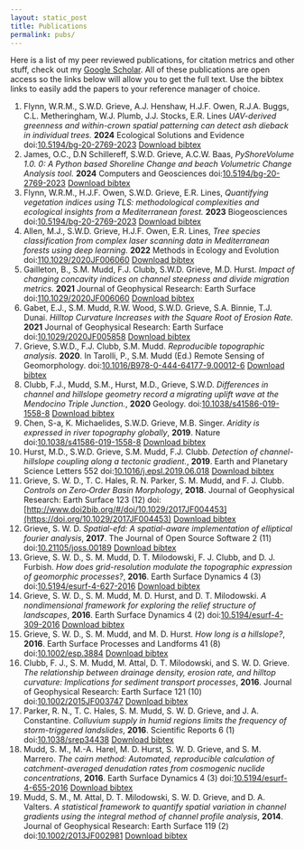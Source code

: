```yaml
---
layout: static_post
title: Publications
permalink: pubs/
---
```


Here is a list of my peer reviewed publications, for citation metrics and other stuff, check out my [Google Scholar](https://scholar.google.co.uk/citations?user=VwQbAzQAAAAJ&hl=en). All of these publications are open access so the links below will allow you to get the full text. Use the bibtex links to easily add the papers to your reference manager of choice.

1. Flynn, W.R.M., S.W.D. Grieve, A.J. Henshaw, H.J.F. Owen, R.J.A. Buggs, C.L. Metheringham, W.J. Plumb, J.J. Stocks, E.R. Lines *UAV-derived greenness and within-crown spatial patterning can detect ash dieback in individual trees.* **2024** Ecological Solutions and Evidence doi:[10.5194/bg-20-2769-2023](https://doi.org/10.1002/2688-8319.12343) [Download bibtex](http://www.doi2bib.org/#/doi/10.1002/2688-8319.12343)
1. James, O.C., D.N Schillereff, S.W.D. Grieve, A.C.W. Baas, *PyShoreVolume 1.0. 0: A Python based Shoreline Change and beach Volumetric Change Analysis tool.* **2024** Computers and Geosciences doi:[10.5194/bg-20-2769-2023](https://doi.org/10.1016/j.cageo.2024.105591) [Download bibtex](http://www.doi2bib.org/#/doi/10.1016/j.cageo.2024.105591)
1. Flynn, W.R.M., H.J.F. Owen, S.W.D. Grieve, E.R. Lines, *Quantifying vegetation indices using TLS: methodological complexities and ecological insights from a Mediterranean forest.* **2023** Biogeosciences doi:[10.5194/bg-20-2769-2023](https://doi.org/10.5194/bg-20-2769-2023) [Download bibtex](http://www.doi2bib.org/#/doi/10.5194/bg-20-2769-2023)
1. Allen, M.J., S.W.D. Grieve, H.J.F. Owen, E.R. Lines, *Tree species classification from complex laser scanning data in Mediterranean forests using deep learning.* **2022** Methods in Ecology and Evolution doi:[110.1029/2020JF006060](https://doi.org/10.1111/2041-210X.13981) [Download bibtex](http://www.doi2bib.org/#/doi/10.1111/2041-210X.13981)
1. Gailleton, B., S.M. Mudd, F.J. Clubb, S.W.D. Grieve, M.D. Hurst. *Impact of changing concavity indices on channel steepness and divide migration metrics.* **2021** Journal of Geophysical Research: Earth Surface doi:[110.1029/2020JF006060](https://doi.org/10.1029/2020JF006060) [Download bibtex](http://www.doi2bib.org/#/doi/10.1029/2020JF006060)
1. Gabet, E.J., S.M. Mudd, R.W. Wood, S.W.D. Grieve, S.A. Binnie, T.J. Dunai. *Hilltop Curvature Increases with the Square Root of Erosion Rate.* **2021** Journal of Geophysical Research: Earth Surface doi:[10.1029/2020JF005858](https://doi.org/10.1029/2020JF005858) [Download bibtex](http://www.doi2bib.org/#/doi/10.1029/2020JF005858)
1. Grieve, S.W.D., F.J. Clubb, S.M. Mudd. *Reproducible topographic analysis.*  **2020**. In Tarolli, P., S.M. Mudd (Ed.) Remote Sensing of Geomorphology. doi:[10.1016/B978-0-444-64177-9.00012-6](https://doi.org/10.1016/B978-0-444-64177-9.00012-6) [Download bibtex](http://www.doi2bib.org/#/doi/110.1016/B978-0-444-64177-9.00012-6)
1. Clubb, F.J., Mudd, S.M., Hurst, M.D., Grieve, S.W.D. *Differences in channel and hillslope geometry record a migrating uplift wave at the Mendocino Triple Junction.*, **2020** Geology. doi:[10.1038/s41586-019-1558-8](https://doi.org/10.1130/G46939.1) [Download bibtex](http://www.doi2bib.org/#/doi/10.1130/G46939.1)
1. Chen, S-a, K. Michaelides, S.W.D. Grieve, M.B. Singer. *Aridity is expressed in river topography globally*, **2019**. Nature doi:[10.1038/s41586-019-1558-8](https://doi.org/10.1038/s41586-019-1558-8) [Download bibtex](http://www.doi2bib.org/#/doi/10.1038/s41586-019-1558-8)
1.  Hurst, M.D., S.W.D. Grieve, S.M. Mudd, F.J. Clubb. *Detection of channel-hillslope coupling along a tectonic gradient.*, **2019**. Earth and Planetary Science Letters 552 doi:[10.1016/j.epsl.2019.06.018](https://doi.org/10.1016/j.epsl.2019.06.018) [Download bibtex](http://www.doi2bib.org/#/doi/10.1016/j.epsl.2019.06.018)
1.  Grieve, S. W. D., T. C. Hales, R. N. Parker, S. M. Mudd, and F. J. Clubb. *Controls on Zero‐Order Basin Morphology*, **2018**. Journal of Geophysical Research: Earth Surface 123 (12) doi:[http://www.doi2bib.org/#/doi/10.1029/2017JF004453](https://doi.org/10.1029/2017JF004453) [Download bibtex](http://www.doi2bib.org/#/doi/10.1029/2017JF004453)
1.  Grieve, S. W. D. *Spatial-efd: A spatial-aware implementation of elliptical fourier analysis*, **2017**. The Journal of Open Source Software 2 (11) doi:[10.21105/joss.00189](https://doi.org/10.21105/joss.00189) [Download bibtex](http://www.doi2bib.org/#/doi/10.21105/joss.00189)
2.  Grieve, S. W. D., S. M. Mudd, D. T. Milodowski, F. J. Clubb, and D. J. Furbish. *How does grid-resolution modulate the topographic expression of geomorphic processes?*, **2016**. Earth Surface Dynamics 4 (3) doi:[10.5194/esurf-4-627-2016](https://doi.org/10.5194/esurf-4-627-2016) [Download bibtex](http://www.doi2bib.org/#/doi/10.5194/esurf-4-627-2016)
3.  Grieve, S. W. D., S. M. Mudd, M. D. Hurst, and D. T. Milodowski. *A nondimensional framework for exploring the relief structure of landscapes*, **2016**. Earth Surface Dynamics 4 (2) doi:[10.5194/esurf-4-309-2016](https://doi.org/10.5194/esurf-4-309-2016) [Download bibtex](http://www.doi2bib.org/#/doi/10.5194/esurf-4-309-2016)
4.  Grieve, S. W. D., S. M. Mudd, and M. D. Hurst. *How long is a hillslope?*, **2016**. Earth Surface Processes and Landforms 41 (8) doi:[10.1002/esp.3884](https://doi.org/10.1002/esp.3884) [Download bibtex](http://www.doi2bib.org/#/doi/10.1002/esp.3884)
5.  Clubb, F. J., S. M. Mudd, M. Attal, D. T. Milodowski, and S. W. D. Grieve. *The relationship between drainage density, erosion rate, and hilltop curvature: Implications for sediment transport processes*, **2016**. Journal of Geophysical Research: Earth Surface 121 (10) doi:[10.1002/2015JF003747](https://doi.org/10.1002/2015JF003747) [Download bibtex](http://www.doi2bib.org/#/doi/10.1002/2015JF003747)
6.  Parker, R. N., T. C. Hales, S. M. Mudd, S. W. D. Grieve, and J. A. Constantine. *Colluvium supply in humid regions limits the frequency of storm-triggered landslides*, **2016**. Scientific Reports 6 (1) doi:[10.1038/srep34438](https://doi.org/10.1038/srep34438) [Download bibtex](http://www.doi2bib.org/#/doi/10.1038/srep34438)
7.  Mudd, S. M., M.-A. Harel, M. D. Hurst, S. W. D. Grieve, and S. M. Marrero. *The cairn method: Automated, reproducible calculation of catchment-averaged denudation rates from cosmogenic nuclide concentrations*, **2016**. Earth Surface Dynamics 4 (3) doi:[10.5194/esurf-4-655-2016](https://doi.org/10.5194/esurf-4-655-2016) [Download bibtex](http://www.doi2bib.org/#/doi/10.5194/esurf-4-655-2016)
8.  Mudd, S. M., M. Attal, D. T. Milodowski, S. W. D. Grieve, and D. A. Valters. *A statistical framework to quantify spatial variation in channel gradients using the integral method of channel profile analysis*, **2014**. Journal of Geophysical Research: Earth Surface 119 (2) doi:[10.1002/2013JF002981](https://doi.org/10.1002/2013JF002981) [Download bibtex](http://www.doi2bib.org/#/doi/10.1002/2013JF002981)
